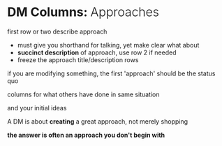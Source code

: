 # DM Columns: <span style="font-weight: 300">Approaches</span>

first row or two describe approach

- must give you shorthand for talking, yet make clear what about
- **succinct description** of approach, use row 2 if needed
- freeze the approach title/description rows
  
if you are modifying something, the first 'approach' should be the status quo 

columns for what others have done in same situation

and your initial ideas

A DM is about **creating** a great approach, not merely shopping

**the answer is often an approach you don't begin with**
